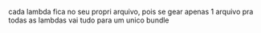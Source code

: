 cada lambda fica no seu propri arquivo, pois se gear apenas
1 arquivo pra todas as lambdas vai tudo para um unico bundle
 